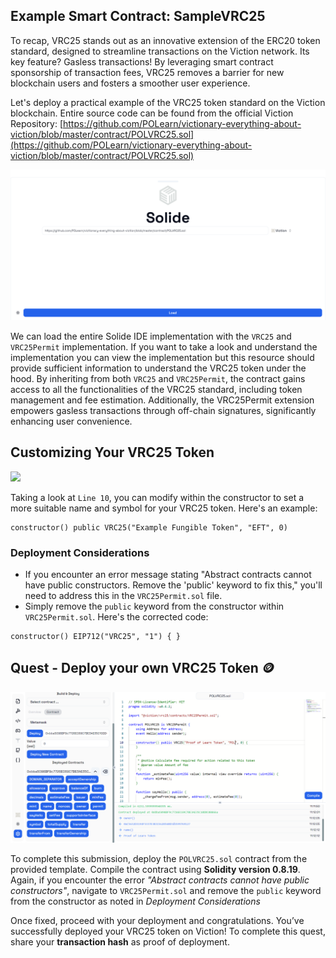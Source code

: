 ## Example Smart Contract: SampleVRC25

To recap, VRC25 stands out as an innovative extension of the ERC20 token standard, designed to streamline transactions on the Viction network. Its key feature? Gasless transactions! By leveraging smart contract sponsorship of transaction fees, VRC25 removes a barrier for new blockchain users and fosters a smoother user experience.

Let's deploy a practical example of the VRC25 token standard on the Viction blockchain. Entire source code can be found from the official Viction Repository: [https://github.com/POLearn/victionary-everything-about-viction/blob/master/contract/POLVRC25.sol](https://github.com/POLearn/victionary-everything-about-viction/blob/master/contract/POLVRC25.sol)

![](https://raw.githubusercontent.com/POLearn/victionary-everything-about-viction/refs/heads/master/content/assets/images/vrc25_contract.png)

We can load the entire Solide IDE implementation with the `VRC25` and `VRC25Permit` implementation. If you want to take a look and understand the implementation you can view the implementation but this resource should provide sufficient information to understand the VRC25 token under the hood. By inheriting from both `VRC25` and `VRC25Permit`, the contract gains access to all the functionalities of the VRC25 standard, including token management and fee estimation. Additionally, the VRC25Permit extension empowers gasless transactions through off-chain signatures, significantly enhancing user convenience.

## Customizing Your VRC25 Token

![](https://raw.githubusercontent.com/POLearn/victionary-everything-about-viction/refs/heads/master/content/assets/images/vrc25_contstructor.png)

Taking a look at `Line 10`, you can modify within the constructor to set a more suitable name and symbol for your VRC25 token. Here's an example:

```solidity
constructor() public VRC25("Example Fungible Token", "EFT", 0)
```
### Deployment Considerations

- If you encounter an error message stating "Abstract contracts cannot have public constructors. Remove the 'public' keyword to fix this," you'll need to address this in the `VRC25Permit.sol` file.
- Simply remove the `public` keyword from the constructor within `VRC25Permit.sol`. Here's the corrected code:

```solidity
constructor() EIP712("VRC25", "1") { }
```

## Quest - Deploy your own VRC25 Token 🪙

![](https://raw.githubusercontent.com/POLearn/victionary-everything-about-viction/refs/heads/master/content/assets/images/vrc25_deploy.png)

To complete this submission, deploy the `POLVRC25.sol` contract from the provided template. Compile the contract using **Solidity version 0.8.19**. Again, if you encounter the error *"Abstract contracts cannot have public constructors"*, navigate to `VRC25Permit.sol` and remove the `public` keyword from the constructor as noted in *Deployment Considerations*

Once fixed, proceed with your deployment and congratulations. You’ve successfully deployed your VRC25 token on Viction! To complete this quest, share your **transaction hash** as proof of deployment.